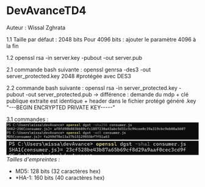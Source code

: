 # DevAvanceTD4
Auteur : Wissal Zghrata

1.1 Taille par défaut : 2048 bits
Pour 4096 bits : ajouter le paramètre 4096 à la fin

1.2 openssl rsa -in server.key -pubout -out server.pub

2.1 commande bash suivante : openssl genrsa -des3 -out server_protected.key 2048 #protégée avec DES3

2.2 commande bash suivante : openssl rsa -in server_protected.key -pubout -out server_protected.pub
-> différence : demande du mdp + clé publique extraite est identique + header dans le fichier protégé généré .key "---BEGIN ENCRYPTED PRIVATE KEY-----"

3.1 commandes : 
![img_1.png](img_1.png)
![img_2.png](img_2.png)
*Tailles d'empreintes :*

- MD5: 128 bits (32 caractères hex)
- *HA-1: 160 bits (40 caractères hex)